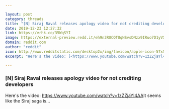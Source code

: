 ```yaml
---

layout: post
category: threads
title: "[N] Siraj Raval releases apology video for not crediting developers"
date: 2019-12-23 12:27:32
link: https://vrhk.co/35WqSYI
image: https://external-preview.redd.it/eh9n3RUCQTUqNSvsDNzx9IRuo7D1yVXMWbzbB-p-7is.jpg?width=480&height=251.308900524&auto=webp&s=54343e39d3289c972bcce0a20e58f1ebe45d472f
domain: reddit.com
author: "reddit"
icon: http://www.redditstatic.com/desktop2x/img/favicon/apple-icon-57x57.png
excerpt: "Here's the video: [<https://www.youtube.com/watch?v=1zZZjaYl4AA>](<https://www.youtube.com/watch?v=1zZZjaYl4AA>)It seems like the Siraj saga is..."

---
```


### [N] Siraj Raval releases apology video for not crediting developers

Here's the video: [<https://www.youtube.com/watch?v=1zZZjaYl4AA>](<https://www.youtube.com/watch?v=1zZZjaYl4AA>)It seems like the Siraj saga is...